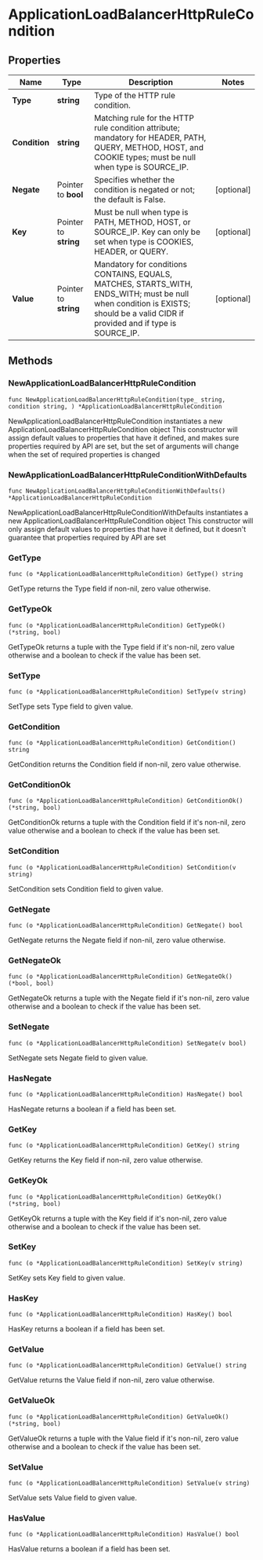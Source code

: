 # ApplicationLoadBalancerHttpRuleCondition

## Properties

|Name | Type | Description | Notes|
|------------ | ------------- | ------------- | -------------|
|**Type** | **string** | Type of the HTTP rule condition. | |
|**Condition** | **string** | Matching rule for the HTTP rule condition attribute; mandatory for HEADER, PATH, QUERY, METHOD, HOST, and COOKIE types; must be null when type is SOURCE_IP. | |
|**Negate** | Pointer to **bool** | Specifies whether the condition is negated or not; the default is False. | [optional] |
|**Key** | Pointer to **string** | Must be null when type is PATH, METHOD, HOST, or SOURCE_IP. Key can only be set when type is COOKIES, HEADER, or QUERY. | [optional] |
|**Value** | Pointer to **string** | Mandatory for conditions CONTAINS, EQUALS, MATCHES, STARTS_WITH, ENDS_WITH; must be null when condition is EXISTS; should be a valid CIDR if provided and if type is SOURCE_IP. | [optional] |

## Methods

### NewApplicationLoadBalancerHttpRuleCondition

`func NewApplicationLoadBalancerHttpRuleCondition(type_ string, condition string, ) *ApplicationLoadBalancerHttpRuleCondition`

NewApplicationLoadBalancerHttpRuleCondition instantiates a new ApplicationLoadBalancerHttpRuleCondition object
This constructor will assign default values to properties that have it defined,
and makes sure properties required by API are set, but the set of arguments
will change when the set of required properties is changed

### NewApplicationLoadBalancerHttpRuleConditionWithDefaults

`func NewApplicationLoadBalancerHttpRuleConditionWithDefaults() *ApplicationLoadBalancerHttpRuleCondition`

NewApplicationLoadBalancerHttpRuleConditionWithDefaults instantiates a new ApplicationLoadBalancerHttpRuleCondition object
This constructor will only assign default values to properties that have it defined,
but it doesn't guarantee that properties required by API are set

### GetType

`func (o *ApplicationLoadBalancerHttpRuleCondition) GetType() string`

GetType returns the Type field if non-nil, zero value otherwise.

### GetTypeOk

`func (o *ApplicationLoadBalancerHttpRuleCondition) GetTypeOk() (*string, bool)`

GetTypeOk returns a tuple with the Type field if it's non-nil, zero value otherwise
and a boolean to check if the value has been set.

### SetType

`func (o *ApplicationLoadBalancerHttpRuleCondition) SetType(v string)`

SetType sets Type field to given value.


### GetCondition

`func (o *ApplicationLoadBalancerHttpRuleCondition) GetCondition() string`

GetCondition returns the Condition field if non-nil, zero value otherwise.

### GetConditionOk

`func (o *ApplicationLoadBalancerHttpRuleCondition) GetConditionOk() (*string, bool)`

GetConditionOk returns a tuple with the Condition field if it's non-nil, zero value otherwise
and a boolean to check if the value has been set.

### SetCondition

`func (o *ApplicationLoadBalancerHttpRuleCondition) SetCondition(v string)`

SetCondition sets Condition field to given value.


### GetNegate

`func (o *ApplicationLoadBalancerHttpRuleCondition) GetNegate() bool`

GetNegate returns the Negate field if non-nil, zero value otherwise.

### GetNegateOk

`func (o *ApplicationLoadBalancerHttpRuleCondition) GetNegateOk() (*bool, bool)`

GetNegateOk returns a tuple with the Negate field if it's non-nil, zero value otherwise
and a boolean to check if the value has been set.

### SetNegate

`func (o *ApplicationLoadBalancerHttpRuleCondition) SetNegate(v bool)`

SetNegate sets Negate field to given value.

### HasNegate

`func (o *ApplicationLoadBalancerHttpRuleCondition) HasNegate() bool`

HasNegate returns a boolean if a field has been set.

### GetKey

`func (o *ApplicationLoadBalancerHttpRuleCondition) GetKey() string`

GetKey returns the Key field if non-nil, zero value otherwise.

### GetKeyOk

`func (o *ApplicationLoadBalancerHttpRuleCondition) GetKeyOk() (*string, bool)`

GetKeyOk returns a tuple with the Key field if it's non-nil, zero value otherwise
and a boolean to check if the value has been set.

### SetKey

`func (o *ApplicationLoadBalancerHttpRuleCondition) SetKey(v string)`

SetKey sets Key field to given value.

### HasKey

`func (o *ApplicationLoadBalancerHttpRuleCondition) HasKey() bool`

HasKey returns a boolean if a field has been set.

### GetValue

`func (o *ApplicationLoadBalancerHttpRuleCondition) GetValue() string`

GetValue returns the Value field if non-nil, zero value otherwise.

### GetValueOk

`func (o *ApplicationLoadBalancerHttpRuleCondition) GetValueOk() (*string, bool)`

GetValueOk returns a tuple with the Value field if it's non-nil, zero value otherwise
and a boolean to check if the value has been set.

### SetValue

`func (o *ApplicationLoadBalancerHttpRuleCondition) SetValue(v string)`

SetValue sets Value field to given value.

### HasValue

`func (o *ApplicationLoadBalancerHttpRuleCondition) HasValue() bool`

HasValue returns a boolean if a field has been set.


